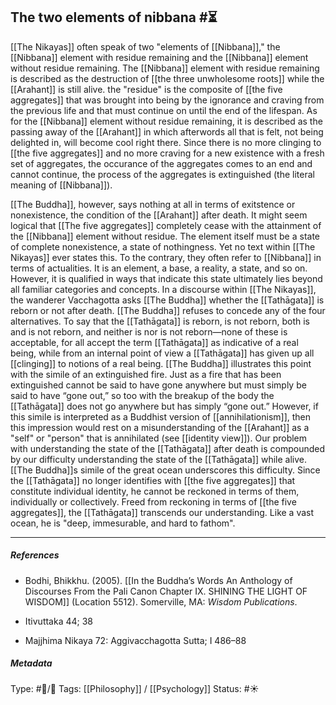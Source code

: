 ## The two elements of nibbana  #⏳ 

[[The Nikayas]] often speak of two "elements of [[Nibbana]]," the [[Nibbana]] element with residue remaining and the [[Nibbana]] element without residue remaining. The [[Nibbana]] element with residue remaining is described as the destruction of [[the three unwholesome roots]] while the [[Arahant]] is still alive. the "residue" is the composite of [[the five aggregates]] that was brought into being by the ignorance and craving from the previous life and that must continue on until the end of the lifespan. As for the [[Nibbana]] element without residue remaining, it is described as the passing away of the [[Arahant]] in which afterwords all that is felt, not being delighted in, will become cool right there. Since there is no more clinging to [[the five aggregates]] and no more craving for a new existence with a fresh set of aggregates, the occurance of the aggregates comes to an end and cannot continue, the process of the aggregates is extinguished (the literal meaning of [[Nibbana]]).

[[The Buddha]], however, says nothing at all in terms of exitstence or nonexistence, the condition of the [[Arahant]] after death. It might seem logical that [[The five aggregates]] completely cease with the attainment of the [[Nibbana]] element without residue. The element itself must be a state of complete nonexistence, a state of nothingness. Yet no text within [[The Nikayas]] ever states this. To the contrary, they often refer to [[Nibbana]] in terms of actualities. It is an element, a base, a reality, a state, and so on. However,  it is qualified in ways that indicate this state ultimately lies beyond all familiar categories and concepts. In a discourse within [[The Nikayas]], the wanderer Vacchagotta asks [[The Buddha]] whether the [[Tathāgata]] is reborn or not after death. [[The Buddha]] refuses to concede any of the four alternatives. To say that the [[Tathāgata]] is reborn, is not reborn, both is and is not reborn, and neither is nor is not reborn—none of these is acceptable, for all accept the term [[Tathāgata]] as indicative of a real being, while from an internal point of view a [[Tathāgata]] has given up all [[clinging]] to notions of a real being. [[The Buddha]] illustrates this point with the simile of an extinguished fire. Just as a fire that has been extinguished cannot be said to have gone anywhere but must simply be said to have “gone out,” so too with the breakup of the body the [[Tathāgata]] does not go anywhere but has simply “gone out.” However, if this simile is interpreted as a Buddhist version of [[annihilationism]], then this impression would rest on a misunderstanding of the [[Arahant]] as a "self" or "person" that is annihilated (see [[identity view]]). Our problem with understanding the state of the [[Tathāgata]] after death is compounded by our difficulty understanding the state of the [[Tathāgata]] while alive. [[The Buddha]]s simile of the great ocean underscores this difficulty. Since the [[Tathāgata]] no longer identifies with [[the five aggregates]] that constitute individual identity, he cannot be reckoned in terms of them, individually or collectively. Freed from reckoning in terms of [[the five aggregates]], the [[Tathāgata]] transcends our understanding. Like a vast ocean, he is "deep, immesurable, and hard to fathom".

___

##### References

- Bodhi, Bhikkhu. (2005). [[In the Buddha’s Words An Anthology of Discourses From the Pali Canon Chapter IX. SHINING THE LIGHT OF WISDOM]] (Location 5512). Somerville, MA: _Wisdom Publications_.

- Itivuttaka 44; 38

- Majjhima Nikaya 72: Aggivacchagotta Sutta; I 486–88

##### Metadata
Type: #🔵/🔵 
Tags: [[Philosophy]] / [[Psychology]]
Status: #☀️